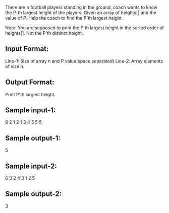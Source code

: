 There are n football players standing in the ground, coach wants to know the 
P-th largest height of the players. Given an array of heights[] and the value of P. 
Help the coach to find the P'th largest height.

Note: You are supposed to print the P'th largest height in the sorted order of heights[].
      Not the P'th distinct height.

Input Format:
-------------
Line-1: Size of array n and P value(space separated)
Line-2: Array elements of size n.

Output Format:
--------------
Print P'th largest height.

Sample input-1:
---------------
8 2
1 2 1 3 4 5 5 5

Sample output-1:
----------------
5

Sample input-2:
---------------
6 3
2 4 3 1 2 5

Sample output-2:
----------------
3